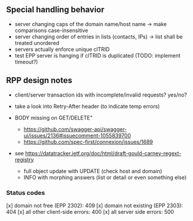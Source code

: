 ## Special handling behavior

- server changing caps of the domain name/host name -> make comparisons case-insensitive
- server changing order of entries in lists (contacts, IPs) -> list shall be treated unordered
- servers actually enforce unique clTRID
- test EPP server is hanging if clTRID is duplicated (TODO: implement timeout?)

## RPP design notes
- client/server transaction ids with incomplete/invalid requests? yes/no?
- take a look into Retry-After header (to indicate temp errors)
- BODY missing on GET/DELETE"
    - https://github.com/swagger-api/swagger-ui/issues/2136#issuecomment-1055839700
    - https://github.com/spec-first/connexion/issues/1689

- see https://datatracker.ietf.org/doc/html/draft-gould-carney-regext-registry
    - full object update with UPDATE (check host and domain)
    - INFO with morphing answers (list or detail or even something else)

### Status codes
[x] domain not free (EPP 2302): 409
[x] domain not existing (EPP 2303): 404
[x] all other client-side errors: 400
[x] all server side errors: 500